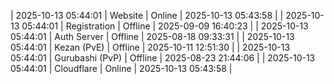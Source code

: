 | 2025-10-13 05:44:01 | Website | Online | 2025-10-13 05:43:58 |
| 2025-10-13 05:44:01 | Registration | Offline | 2025-09-09 16:40:23 |
| 2025-10-13 05:44:01 | Auth Server | Offline | 2025-08-18 09:33:31 |
| 2025-10-13 05:44:01 | Kezan (PvE) | Offline | 2025-10-11 12:51:30 |
| 2025-10-13 05:44:01 | Gurubashi (PvP) | Offline | 2025-08-23 21:44:06 |
| 2025-10-13 05:44:01 | Cloudflare | Online | 2025-10-13 05:43:58 |
